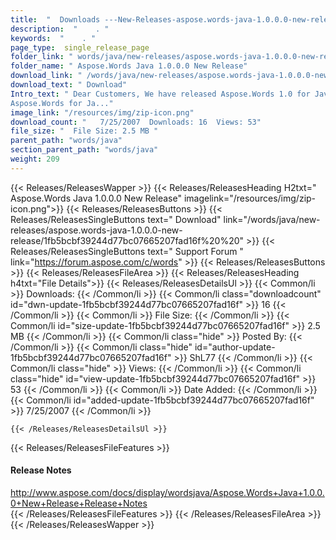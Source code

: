 ```yaml
---
title:  "  Downloads ---New-Releases-aspose.words-java-1.0.0.0-new-release . " 
description:  "    . " 
keywords:  "    . " 
page_type:  single_release_page
folder_link: " words/java/new-releases/aspose.words-java-1.0.0.0-new-release/"
folder_name: " Aspose.Words Java 1.0.0.0 New Release"
download_link: " /words/java/new-releases/aspose.words-java-1.0.0.0-new-release/1fb5bcbf39244d77bc07665207fad16f"
download_text: " Download"
Intro_text: " Dear Customers, We have released Aspose.Words 1.0 for Java
Aspose.Words for Ja..."
image_link: "/resources/img/zip-icon.png"
download_count: "   7/25/2007  Downloads: 16  Views: 53"
file_size: "  File Size: 2.5 MB "
parent_path: "words/java"
section_parent_path: "words/java"
weight: 209
---
```


{{< Releases/ReleasesWapper >}}
  {{< Releases/ReleasesHeading H2txt=" Aspose.Words Java 1.0.0.0 New Release" imagelink="/resources/img/zip-icon.png">}}
  {{< Releases/ReleasesButtons >}}
    {{< Releases/ReleasesSingleButtons text=" Download" link="/words/java/new-releases/aspose.words-java-1.0.0.0-new-release/1fb5bcbf39244d77bc07665207fad16f%20%20" >}}
    {{< Releases/ReleasesSingleButtons text=" Support Forum " link="https://forum.aspose.com/c/words" >}}
  {{< Releases/ReleasesButtons >}}
  {{< Releases/ReleasesFileArea >}}
    {{< Releases/ReleasesHeading h4txt="File Details">}}
    {{< Releases/ReleasesDetailsUl >}}
            {{< Common/li  >}} Downloads: {{< /Common/li >}} 
      {{< Common/li class="downloadcount" id="dwn-update-1fb5bcbf39244d77bc07665207fad16f" >}} 16 {{< /Common/li >}} 
      {{< Common/li  >}} File Size: {{< /Common/li >}} 
      {{< Common/li id="size-update-1fb5bcbf39244d77bc07665207fad16f" >}} 2.5 MB {{< /Common/li >}} 
      {{< Common/li  class="hide" >}} Posted By: {{< /Common/li >}} 
      {{< Common/li class="hide" id="author-update-1fb5bcbf39244d77bc07665207fad16f" >}} ShL77 {{< /Common/li >}} 
      {{< Common/li class="hide"  >}} Views: {{< /Common/li >}} 
      {{< Common/li class="hide" id="view-update-1fb5bcbf39244d77bc07665207fad16f" >}} 53 {{< /Common/li >}} 
      {{< Common/li  >}} Date Added: {{< /Common/li >}} 
      {{< Common/li id="added-update-1fb5bcbf39244d77bc07665207fad16f" >}} 7/25/2007 {{< /Common/li >}} 

    {{< /Releases/ReleasesDetailsUl >}}

  {{< Releases/ReleasesFileFeatures >}}
      <h4>Release Notes</h4><div><a href="http://www.aspose.com/docs/display/wordsjava/Aspose.Words+Java+1.0.0.0+New+Release+Release+Notes">http://www.aspose.com/docs/display/wordsjava/Aspose.Words+Java+1.0.0.0+New+Release+Release+Notes</a></div>
  {{< /Releases/ReleasesFileFeatures >}}
 {{< /Releases/ReleasesFileArea >}}
{{< /Releases/ReleasesWapper >}}


